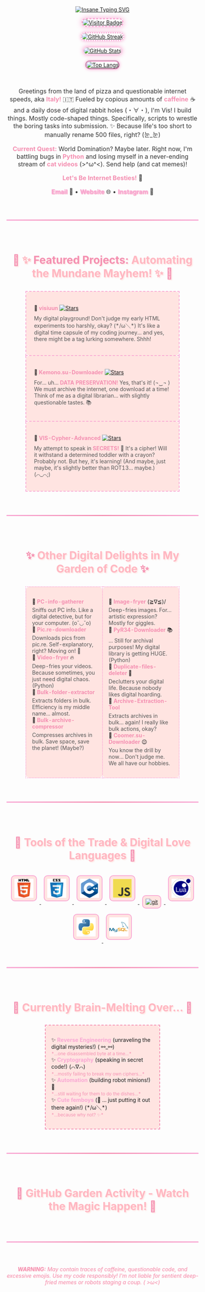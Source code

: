 <div align="center">
  <a href="https://visiuun.com">
    <img src="https://readme-typing-svg.herokuapp.com?font=Fira+Code&size=40&pause=100&color=F9A8D4&vCenter=true&width=600&lines=🌸+Wazzup+Internet+Peeps!+👋+I'm+Vis!+💖+Your+Friendly+Neighborhood+Code+Gremlin!+✨" alt="Insane Typing SVG" />
  </a>
</div>

<p align="center">
  <a href="https://visitor-badge.laobi.icu/badge?page_id=visiuun.visiuun">
    <img src="https://visitor-badge.laobi.icu/badge?page_id=visiuun.visiuun" alt="Visitor Badge" style="border-radius: 15px; border: 3px dashed #F9A8D4; box-shadow: 0 0 15px #F9A8D4;">
  </a>
</p>

<p align="center">
  <a href="https://github.com/visiuun">
    <img src="https://github-readme-streak-stats.herokuapp.com/?user=visiuun&theme=pastel-pink&border_radius=15&border=F9A8D4&ring=F48FB1&fire=F48FB1" alt="GitHub Streak" style="border-radius: 15px; border: 3px dotted #F9A8D4; box-shadow: 0 0 10px #F9A8D4;">
  </a>
</p>

<p align="center">
  <a href="https://github.com/visiuun">
    <img src="https://github-readme-stats.vercel.app/api?username=visiuun&show_icons=true&count_private=true&theme=pastel-pink&border_radius=15&border=F9A8D4&bg_color=30,000000,F9A8D4,100&title_color=F48FB1&icon_color=F48FB1&text_color=F9A8D4" alt="GitHub Stats" style="border-radius: 15px; border: 3px double #F9A8D4; box-shadow: 0 0 12px #F9A8D4;">
  </a>
</p>

<p align="center">
  <a href="https://github.com/visiuun">
    <img src="https://github-readme-stats.vercel.app/api/top-langs/?username=visiuun&layout=compact&theme=pastel-pink&border_radius=15&border=F9A8D4&bg_color=30,000000,F9A8D4,100&title_color=F48FB1&text_color=F9A8D4" alt="Top Langs" style="border-radius: 15px; border: 3px groove #F9A8D4; box-shadow: 0 0 8px #F9A8D4;">
  </a>
</p>

<br/>

<p align="center" style="font-size: 16px; color: #333;">
  Greetings from the land of pizza and questionable internet speeds, aka <strong style="color: #F48FB1;">Italy!</strong> 🇮🇹  Fueled by copious amounts of <strong style="color: #F48FB1;">caffeine</strong> ☕ and a daily dose of digital rabbit holes (・∀・), I'm Vis!  I build things. Mostly code-shaped things.  Specifically, scripts to wrestle the boring tasks into submission. ✨ Because life's too short to manually rename 500 files, right? (눈_눈)
</p>

<p align="center" style="font-size: 16px; color: #333;">
  <strong style="color: #F48FB1;">Current Quest:</strong>  World Domination?  Maybe later. Right now, I'm battling bugs in <strong style="color: #F48FB1;">Python</strong> and losing myself in a never-ending stream of <strong style="color: #F48FB1;">cat videos</strong> (>^ω^<).  Send help (and cat memes)!
</p>

<p align="center" style="font-size: 16px; color: #333;">
  <strong style="color: #F48FB1;">Let's Be Internet Besties!</strong> 🌸
</p>
<p align="center" style="font-size: 16px; color: #333;">
  <a href="mailto:visiuun@visiuun.com" style="color: #F9A8D4; text-decoration: wavy; text-shadow: 1px 1px 2px #F48FB1; font-weight: bold;"><strong>Email</strong></a> 💌 •
  <a href="https://visiuun.com" style="color: #F9A8D4; text-decoration: wavy; text-shadow: 1px 1px 2px #F48FB1; font-weight: bold;"><strong>Website</strong></a> 🌐 •
  <a href="https://Instagram.com/visiuun" style="color: #F9A8D4; text-decoration: wavy; text-shadow: 1px 1px 2px #F48FB1; font-weight: bold;"><strong>Instagram</strong></a> 📸
</p>

<br/>
<div align="center">
  <hr style="border: none; height: 3px; background: linear-gradient(to right, #F9A8D4 0%, #F48FB1 50%, #F9A8D4 100%); margin: 30px 0; border-radius: 5px;">
</div>
<br/>

<h3 align="center" style="color: #F48FB1; font-size: 2em; text-shadow: 2px 2px 3px #FFE4E1;">💖 <font color="#FFB6C1">✨</font> Featured Projects:  <font color="#FFB6C1">Automating the Mundane Mayhem!</font> <font color="#FFB6C1">✨</font> 💖</h3>

<div align="center">
  <table style="width: 80%; border-collapse: collapse; margin-top: 20px;">
    <tr>
      <td style="padding: 20px; border: 2px dashed #F9A8D4; border-radius: 10px; background-color: #FFE4E1; vertical-align: top;">
        <ul style="list-style-type: none; padding-left: 0;">
          <li>🌸 <a href="https://github.com/visiuun/visiuun" style="color: #F48FB1; text-decoration: none; font-weight: bold;">visiuun</a> <a href="https://github.com/visiuun/visiuun"><img src="https://img.shields.io/github/stars/visiuun/visiuun?style=social" alt="Stars"></a></li>
          <li style="margin-top: 10px; font-size: 14px; color: #555;">My digital playground!  Don't judge my early HTML experiments too harshly, okay? (*/ω＼*)  It's like a digital time capsule of my coding journey...  and yes, there might be a <code><blink></code> tag lurking somewhere.  Shhh!</li>
      </ul>
      </td>
    </tr>
    <tr>
      <td style="padding: 20px; border: 2px dashed #F9A8D4; border-radius: 10px; background-color: #FFE4E1; vertical-align: top;">
        <ul style="list-style-type: none; padding-left: 0;">
          <li>🌸 <a href="https://github.com/visiuun/Kemono.su-Downloader" style="color: #F48FB1; text-decoration: none; font-weight: bold;">Kemono.su-Downloader</a> <a href="https://github.com/visiuun/Kemono.su-Downloader"><img src="https://img.shields.io/github/stars/visiuun/Kemono.su-Downloader?style=social" alt="Stars"></a></li>
          <li style="margin-top: 10px; font-size: 14px; color: #555;">For... uh... <strong style="color: #F48FB1;">DATA PRESERVATION!</strong>  Yes, that's it!  (¬‿¬ ) We must archive the internet, one download at a time!  Think of me as a digital librarian... with slightly questionable tastes. 📚</li>
        </ul>
      </td>
    </tr>
    <tr>
      <td style="padding: 20px; border: 2px dashed #F9A8D4; border-radius: 10px; background-color: #FFE4E1; vertical-align: top;">
        <ul style="list-style-type: none; padding-left: 0;">
          <li>🌸 <a href="https://github.com/visiuun/VIS-Cypher-Advanced" style="color: #F48FB1; text-decoration: none; font-weight: bold;">VIS-Cypher-Advanced</a> <a href="https://github.com/visiuun/VIS-Cypher-Advanced"><img src="https://img.shields.io/github/stars/visiuun/VIS-Cypher-Advanced?style=social" alt="Stars"></a></li>
          <li style="margin-top: 10px; font-size: 14px; color: #555;">My attempt to speak in <strong style="color: #F48FB1;">SECRETS!</strong> 🔐  It's a cipher!  Will it withstand a determined toddler with a crayon?  Probably not.  But hey, it's learning!  (And maybe, just maybe, it's slightly better than ROT13... maybe.) (⌒_⌒;)</li>
        </ul>
      </td>
    </tr>
  </table>
</div>

<br/>
<div align="center">
  <hr style="border: none; height: 3px; background: linear-gradient(to right, #F9A8D4 0%, #F48FB1 50%, #F9A8D4 100%); margin: 30px 0; border-radius: 5px;">
</div>
<br/>

<h3 align="center" style="color: #F48FB1; font-size: 2em; text-shadow: 2px 2px 3px #FFE4E1;">✨ <font color="#FFB6C1">Other Digital Delights in My Garden of Code</font> ✨</h3>

<div align="center">
  <table style="width: 80%; border-collapse: collapse; margin-top: 20px;">
    <tr>
      <td style="padding: 15px; border-right: 2px dotted #F9A8D4; border-bottom: 2px dotted #F9A8D4; border-left: 2px dotted #F9A8D4; border-top: 2px dotted #F9A8D4; border-radius: 10px; background-color: #FFE4E1; vertical-align: top; width: 50%;">
        <ul style="list-style-type: none; padding-left: 0;">
          <li>🌸 <a href="https://github.com/visiuun/pc-info-gatherer" style="color: #F48FB1; text-decoration: none; font-weight: bold;">PC-info-gatherer</a></li>
          <li style="margin-top: 5px; font-size: 14px; color: #555;">Sniffs out PC info. Like a digital detective, but for your computer. (o˘◡˘o)</li>
          <li>🌸 <a href="https://github.com/visiuun/pic.re-downloader" style="color: #F48FB1; text-decoration: none; font-weight: bold;">Pic.re-downloader</a></li>
          <li style="margin-top: 5px; font-size: 14px; color: #555;">Downloads pics from pic.re.  Self-explanatory, right?  Moving on!  💨</li>
          <li>🌸 <a href="https://github.com/visiuun/Video-fryer" style="color: #F48FB1; text-decoration: none; font-weight: bold;">Video-fryer</a> 🔥</li>
          <li style="margin-top: 5px; font-size: 14px; color: #555;">Deep-fries your videos.  Because sometimes, you just need digital chaos. (Python)</li>
          <li>🌸 <a href="https://github.com/visiuun/Bulk-folder-extractor" style="color: #F48FB1; text-decoration: none; font-weight: bold;">Bulk-folder-extractor</a></li>
          <li style="margin-top: 5px; font-size: 14px; color: #555;">Extracts folders in bulk. Efficiency is my middle name... almost.</li>
          <li>🌸 <a href="https://github.com/visiuun/Bulk-archive-compressor" style="color: #F48FB1; text-decoration: none; font-weight: bold;">Bulk-archive-compressor</a></li>
          <li style="margin-top: 5px; font-size: 14px; color: #555;">Compresses archives in bulk.  Save space, save the planet! (Maybe?)</li>
        </ul>
      </td>
      <td style="padding: 15px; border-right: 2px dotted #F9A8D4; border-bottom: 2px dotted #F9A8D4; border-top: 2px dotted #F9A8D4; border-radius: 10px; background-color: #FFE4E1; vertical-align: top; width: 50%;">
        <ul style="list-style-type: none; padding-left: 0;">
          <li>🌸 <a href="https://github.com/visiuun/Image-fryer" style="color: #F48FB1; text-decoration: none; font-weight: bold;">Image-fryer</a> (≧∇≦)/</li>
          <li style="margin-top: 5px; font-size: 14px; color: #555;">Deep-fries images. For… artistic expression?  Mostly for giggles.</li>
          <li>🌸 <a href="https://github.com/visiuun/PyR34-Downloader" style="color: #F48FB1; text-decoration: none; font-weight: bold;">PyR34-Downloader</a> 📚</li>
          <li style="margin-top: 5px; font-size: 14px; color: #555;">...  Still for archival purposes!  My digital library is getting HUGE. (Python)</li>
          <li>🌸 <a href="https://github.com/visiuun/Duplicate-files-deleter" style="color: #F48FB1; text-decoration: none; font-weight: bold;">Duplicate-files-deleter</a> 🧹</li>
          <li style="margin-top: 5px; font-size: 14px; color: #555;">Declutters your digital life.  Because nobody likes digital hoarding.</li>
          <li>🌸 <a href="https://github.com/visiuun/Archive-Extraction-Tool" style="color: #F48FB1; text-decoration: none; font-weight: bold;">Archive-Extraction-Tool</a></li>
          <li style="margin-top: 5px; font-size: 14px; color: #555;">Extracts archives in bulk... again!  I really like bulk actions, okay?</li>
          <li>🌸 <a href="https://github.com/visiuun/Coomer.su-Downloader" style="color: #F48FB1; text-decoration: none; font-weight: bold;">Coomer.su-Downloader</a> 😉</li>
          <li style="margin-top: 5px; font-size: 14px; color: #555;">You know the drill by now...  Don't judge me.  We all have our hobbies.</li>
        </ul>
      </td>
    </tr>
  </table>
</div>

<br/>
<div align="center">
  <hr style="border: none; height: 3px; background: linear-gradient(to right, #F9A8D4 0%, #F48FB1 50%, #F9A8D4 100%); margin: 30px 0; border-radius: 5px;">
</div>
<br/>

<h3 align="center" style="color: #F48FB1; font-size: 2em; text-shadow: 2px 2px 3px #FFE4E1;">💖 <font color="#FFB6C1">Tools of the Trade & Digital Love Languages</font> 💖</h3>

<p align="center">
  <a href="https://www.w3.org/html/" target="_blank" rel="noreferrer">
    <img src="https://raw.githubusercontent.com/devicons/devicon/master/icons/html5/html5-original-wordmark.svg" alt="html5" width="50" height="50" style="margin: 7px; border-radius: 10px; border: 2px solid #F9A8D4; background-color: #FFE4E1; padding: 7px; transition: transform 0.3s ease-in-out;" onmouseover="this.style.transform='scale(1.2)';" onmouseout="this.style.transform='scale(1)';">
  </a>
  <a href="https://www.w3schools.com/css/" target="_blank" rel="noreferrer">
    <img src="https://raw.githubusercontent.com/devicons/devicon/master/icons/css3/css3-original-wordmark.svg" alt="css3" width="50" height="50" style="margin: 7px; border-radius: 10px; border: 2px solid #F9A8D4; background-color: #FFE4E1; padding: 7px; transition: transform 0.3s ease-in-out;" onmouseover="this.style.transform='scale(1.2)';" onmouseout="this.style.transform='scale(1)';">
  </a>
  <a href="https://www.w3schools.com/css/" target="_blank" rel="noreferrer">
    <img src="https://raw.githubusercontent.com/devicons/devicon/master/icons/cplusplus/cplusplus-original.svg" alt="cplusplus" width="50" height="50" style="margin: 7px; border-radius: 10px; border: 2px solid #F9A8D4; background-color: #FFE4E1; padding: 7px; transition: transform 0.3s ease-in-out;" onmouseover="this.style.transform='scale(1.2)';" onmouseout="this.style.transform='scale(1)';">
  </a>
  <a href="https://developer.mozilla.org/en-US/docs/Web/JavaScript" target="_blank" rel="noreferrer">
    <img src="https://raw.githubusercontent.com/devicons/devicon/master/icons/javascript/javascript-original.svg" alt="javascript" width="50" height="50" style="margin: 7px; border-radius: 10px; border: 2px solid #F9A8D4; background-color: #FFE4E1; padding: 7px; transition: transform 0.3s ease-in-out;" onmouseover="this.style.transform='scale(1.2)';" onmouseout="this.style.transform='scale(1)';">
  </a>
  <a href="https://git-scm.com/" target="_blank" rel="noreferrer">
    <img src="https://www.vectorlogo.zone/logos/git-scm/git-scm-icon.svg" alt="git" width="50" height="50" style="margin: 7px; border-radius: 10px; border: 2px solid #F9A8D4; background-color: #FFE4E1; padding: 7px; transition: transform 0.3s ease-in-out;" onmouseover="this.style.transform='scale(1.2)';" onmouseout="this.style.transform='scale(1)';">
  </a>
    <a href="https://www.lua.org/" target="_blank" rel="noreferrer">
    <img src="https://raw.githubusercontent.com/devicons/devicon/master/icons/lua/lua-original.svg" alt="lua" width="50" height="50" style="margin: 7px; border-radius: 10px; border: 2px solid #F9A8D4; background-color: #FFE4E1; padding: 7px; transition: transform 0.3s ease-in-out;" onmouseover="this.style.transform='scale(1.2)';" onmouseout="this.style.transform='scale(1)';">
  </a>
  <a href="https://www.python.org" target="_blank" rel="noreferrer">
    <img src="https://raw.githubusercontent.com/devicons/devicon/master/icons/python/python-original.svg" alt="python" width="50" height="50" style="margin: 7px; border-radius: 10px; border: 2px solid #F9A8D4; background-color: #FFE4E1; padding: 7px; transition: transform 0.3s ease-in-out;" onmouseover="this.style.transform='scale(1.2)';" onmouseout="this.style.transform='scale(1)';">
  </a>
  <a href="https://www.mysql.com/" target="_blank" rel="noreferrer">
    <img src="https://raw.githubusercontent.com/devicons/devicon/master/icons/mysql/mysql-original-wordmark.svg" alt="mysql" width="50" height="50" style="margin: 7px; border-radius: 10px; border: 2px solid #F9A8D4; background-color: #FFE4E1; padding: 7px; transition: transform 0.3s ease-in-out;" onmouseover="this.style.transform='scale(1.2)';" onmouseout="this.style.transform='scale(1)';">
  </a>
</p>

<br/>
<div align="center">
  <hr style="border: none; height: 3px; background: linear-gradient(to right, #F9A8D4 0%, #F48FB1 50%, #F9A8D4 100%); margin: 30px 0; border-radius: 5px;">
</div>
<br/>

<h3 align="center" style="color: #F48FB1; font-size: 2em; text-shadow: 2px 2px 3px #FFE4E1;">🌸 <font color="#FFB6C1">Currently Brain-Melting Over...</font> 🌸</h3>

<div align="center">
  <table style="width: 60%; border-collapse: collapse; margin-top: 20px;">
    <tr>
      <td style="padding: 15px; border: 2px dashed #F48FB1; border-radius: 10px; background-color: #FFE4E1; vertical-align: top;">
        <ul style="list-style-type: none; padding-left: 0;">
          <li>✨ <strong style="color: #F9A8D4;">Reverse Engineering</strong> (unraveling the digital mysteries!) ( ⚯_⚯) <br/> <small style="color: #F48FB1;">*...one disassembled byte at a time...*</small></li>
          <li>✨ <strong style="color: #F9A8D4;">Cryptography</strong> (speaking in secret code!) (⌒∇⌒) <br/> <small style="color: #F48FB1;">*...mostly failing to break my own ciphers...*</small></li>
          <li>✨ <strong style="color: #F9A8D4;">Automation</strong> (building robot minions!) 🤖 <br/> <small style="color: #F48FB1;">*...still waiting for them to do the dishes...*</small></li>
          <li>✨ <strong style="color: #F9A8D4;">Cute femboys</strong> (💖 ... just putting it out there again!) (*/ω＼*) <br/> <small style="color: #F48FB1;">*...because why not?  ✨*</small></li>
        </ul>
      </td>
    </tr>
  </table>
</div>


<br/>
<div align="center">
  <hr style="border: none; height: 3px; background: linear-gradient(to right, #F9A8D4 0%, #F48FB1 50%, #F9A8D4 100%); margin: 30px 0; border-radius: 5px;">
</div>
<br/>

<h3 align="center" style="color: #F48FB1; font-size: 2em; text-shadow: 2px 2px 3px #FFE4E1;">🌸 <font color="#FFB6C1">GitHub Garden Activity - Watch the Magic Happen!</font> 🌸</h3>

<!--START_SECTION:github_activity-->
<!--END_SECTION:github_activity-->

<br/>
<div align="center">
  <hr style="border: none; height: 3px; background: linear-gradient(to right, #F9A8D4 0%, #F48FB1 50%, #F9A8D4 100%); margin: 30px 0; border-radius: 5px;">
</div>
<br/>

<p align="center" style="font-size: 14px; color: #F48FB1; font-style: italic; text-shadow: 1px 1px 1px #FFE4E1;">
  <em><strong>WARNING:</strong> May contain traces of caffeine, questionable code, and excessive emojis. Use my code responsibly! I'm not liable for sentient deep-fried memes or robots staging a coup. ( >ω<)</em>
</p>
